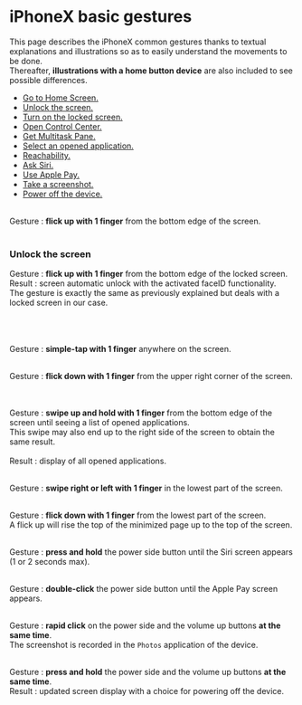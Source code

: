 # iPhoneX basic gestures

<script>$(document).ready(function () {
    setBreadcrumb([{"label":"iOS","url":"mobile-ios.html"},
                   {"label":"VoiceOver"}]);
    addSubMenu([
        {"label":"Design criteria","url":"criteria-ios.html"}, 
        {"label":"Developers guide","url":"dev-ios.html"},
        {"label":"VoiceOver","url":"voiceover.html"},
        {"label":"WWDC","url":"dev-ios-wwdc.html"}
    ]);        
});</script>

<span data-menuitem="mobile-ios"></span>

This page describes the iPhoneX common gestures thanks to textual explanations and illustrations so as to easily understand the movements to be done.
</br>Thereafter, **illustrations with a home button device** are also included to see possible differences.

- [Go to Home Screen.](#BackHome)
- [Unlock the screen.](#UnlockScreen)
- [Turn on the locked screen.](#TurnOnLockedScreen)
- [Open Control Center.](#ControlCenter)
- [Get Multitask Pane.](#Multitask)
- [Select an opened application.](#ChangeOpenedApp)
- [Reachability.](#Reachability)
- [Ask Siri.](#Siri)
- [Use Apple Pay.](#ApplePay)
- [Take a screenshot.](#Screenshot)
- [Power off the device.](#PowerOff)

<a name="BackHome"></a>
</br>Gesture : **flick up with 1 finger** from the bottom edge of the screen.
</br><img style="max-width: 700px; height: auto;" alt="" src="./images/iphonex_en_back_home.png" />
</br></br>
<a name="UnlockScreen"></a>
### Unlock the screen
Gesture : **flick up with 1 finger** from the bottom edge of the locked screen.
</br>Result : screen automatic unlock with the activated faceID functionality.
</br>The gesture is exactly the same as previously explained but deals with a locked screen in our case.

<a name="TurnOnLockedScreen"></a>
</br></br></br>Gesture : **simple-tap with 1 finger** anywhere on the screen.
</br><img style="max-width: 700px; height: auto;" alt="" src="./images/iphonex_en_turn_on_locked_screen.png" />

<a name="ControlCenter"></a>
</br>Gesture : **flick down with 1 finger** from the upper right corner of the screen.
</br><img style="max-width: 700px; height: auto;" alt="" src="./images/iphonex_en_control_center.png" />

<a name="Multitask"></a>
</br></br>Gesture : **swipe up and hold with 1 finger** from the bottom edge of the screen until seeing a list of opened applications.
</br>This swipe may also end up to the right side of the screen to obtain the same result.
</br></br>Result : display of all opened applications.
</br><img style="max-width: 700px; height: auto;" alt="" src="./images/iphonex_en_multitask.png" />

<a name="ChangeOpenedApp"></a>
</br>Gesture : **swipe right or left with 1 finger** in the lowest part of the screen.
</br><img style="max-width: 500px; height: auto;" alt="" src="./images/iphonex_en_change_opened_app.png" />

<a name="Reachability"></a>
</br>Gesture : **flick down with 1 finger** from the lowest part of the screen.
</br>A flick up will rise the top of the minimized page up to the top of the screen.
</br><img style="max-width: 700px; height: auto;" alt="" src="./images/iphonex_en_reachability.png" />

<a name="Siri"></a>
</br>Gesture : **press and hold** the power side button until the Siri screen appears (1 or 2 seconds max).
</br><img style="max-width: 700px; height: auto;" alt="" src="./images/iphonex_en_siri.png" />

<a name="ApplePay"></a>
</br>Gesture : **double-click** the power side button until the Apple Pay screen appears.
</br><img style="max-width: 700px; height: auto;" alt="" src="./images/iphonex_en_apple_pay.png" />

<a name="Screenshot"></a>
</br>Gesture : **rapid click** on the power side and the volume up buttons **at the same time**.
</br>The screenshot is recorded in the `Photos` application of the device.
</br><img style="max-width: 800px; height: auto;" alt="" src="./images/iphonex_en_screenshot.png" />

<a name="PowerOff"></a>
</br>Gesture : **press and hold** the power side and the volume up buttons **at the same time**.
</br>Result : updated screen display with a choice for powering off the device.
</br><img style="max-width: 800px; height: auto;" alt="" src="./images/iphonex_en_power_off.png" />

<!--  This file is part of a11y-guidelines | Our vision of mobile & web accessibility guidelines and best practices, with valid/invalid examples.
 Copyright (C) 2016  Orange SA
 See the Creative Commons Legal Code Attribution-ShareAlike 3.0 Unported License for more details (LICENSE file). -->